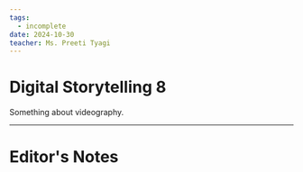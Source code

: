 ```yaml
---
tags:
  - incomplete
date: 2024-10-30
teacher: Ms. Preeti Tyagi
---
```

# Digital Storytelling 8
Something about videography.

----------------------------------------------------------------
# Editor's Notes